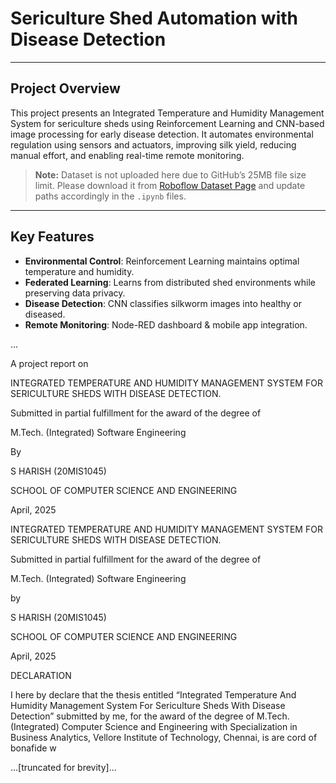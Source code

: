 
# Sericulture Shed Automation with Disease Detection

---

## **Project Overview**

This project presents an Integrated Temperature and Humidity Management System for sericulture sheds using Reinforcement Learning and CNN-based image processing for early disease detection. It automates environmental regulation using sensors and actuators, improving silk yield, reducing manual effort, and enabling real-time remote monitoring.

> **Note:** Dataset is not uploaded here due to GitHub’s 25MB file size limit. Please download it from [Roboflow Dataset Page](https://universe.roboflow.com/sericulturenew/silkworms/dataset/3) and update paths accordingly in the `.ipynb` files.

---

## **Key Features**

- **Environmental Control**: Reinforcement Learning maintains optimal temperature and humidity.
- **Federated Learning**: Learns from distributed shed environments while preserving data privacy.
- **Disease Detection**: CNN classifies silkworm images into healthy or diseased.
- **Remote Monitoring**: Node-RED dashboard & mobile app integration.

...

A project report on

INTEGRATED TEMPERATURE AND HUMIDITY 
MANAGEMENT SYSTEM FOR SERICULTURE SHEDS WITH DISEASE DETECTION.


Submitted in partial fulfillment for the award of the degree of

M.Tech. (Integrated) Software Engineering

By

S HARISH (20MIS1045)








SCHOOL OF COMPUTER SCIENCE AND ENGINEERING



 April, 2025

INTEGRATED TEMPERATURE AND HUMIDITY 
MANAGEMENT SYSTEM FOR SERICULTURE SHEDS WITH DISEASE DETECTION.


Submitted in partial fulfillment for the award of the degree of

M.Tech. (Integrated) Software Engineering


by

S HARISH (20MIS1045)







SCHOOL OF COMPUTER SCIENCE AND ENGINEERING


April, 2025




DECLARATION


I here by declare that the thesis entitled “Integrated Temperature And Humidity Management System For Sericulture Sheds With Disease Detection” submitted by me, for the award of the degree of M.Tech. (Integrated) Computer Science and Engineering with Specialization in Business Analytics, Vellore Institute of Technology, Chennai, is are cord of bonafide w

...[truncated for brevity]...
